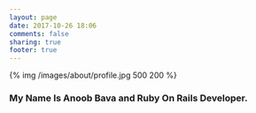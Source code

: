 ```yaml
---
layout: page
date: 2017-10-26 18:06
comments: false
sharing: true
footer: true
---
```


{% img /images/about/profile.jpg 500 200 %}
### My Name Is Anoob Bava and Ruby On Rails Developer.